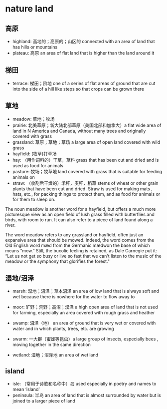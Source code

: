 # nature land

## 高原

- highland: 高地的；高原的；山区的 connected with an area of land that has hills or mountains
- plateau: 高原 an area of flat land that is higher than the land around it

## 梯田

- terrace: 梯田；阶地 one of a series of flat areas of ground that are cut into the side of a hill like steps so that crops can be grown there

## 草地

- meadow: 草地；牧场
- prairie: 北美草原；新大陆北部草原（美国北部和加拿大）a flat wide area of land in N America and Canada, without many trees and originally covered with grass
- grassland: 草原；草地；草场 a large area of open land covered with wild grass
- hayfield: (牧草)打草场
- hay: （用作饲料的）干草，草料 grass that has been cut and dried and is used as food for animals
- pasture: 牧场；牧草地 land covered with grass that is suitable for feeding animals on
- straw: （收割后干燥的）禾秆，麦秆，稻草 stems of wheat or other grain plants that have been cut and dried. Straw is used for making mats , hats, etc., for packing things to protect them, and as food for animals or for them to sleep on.

The noun meadow is another word for a hayfield, but offers a much more picturesque view as an open field of lush grass filled with butterflies and birds, with room to run. It can also refer to a piece of land found along a river.

The word meadow refers to any grassland or hayfield, often just an expansive area that should be mowed. Indeed, the word comes from the Old English word mæd from the Germanic mædwon the base of which means “mow.” Still, the bucolic feeling is retained, as Dale Carnegie put it: “Let us not get so busy or live so fast that we can't listen to the music of the meadow or the symphony that glorifies the forest."

## 湿地/沼泽

- marsh: 湿地；沼泽；草本沼泽 an area of low land that is always soft and wet because there is nowhere for the water to flow away to

- moor: 旷野；荒野；高沼；漠泽 a high open area of land that is not used for farming, especially an area covered with rough grass and heather

- swamp: 沼泽（地） an area of ground that is very wet or covered with water and in which plants, trees, etc. are growing
- swarm: 一大群（蜜蜂等昆虫）a large group of insects, especially bees , moving together in the same direction

- wetland: 湿地；沼泽地 an area of wet land

## island

- isle: （常用于诗歌和名称中）岛 used especially in poetry and names to mean ‘island’
- peninsula: 半岛 an area of land that is almost surrounded by water but is joined to a larger piece of land
